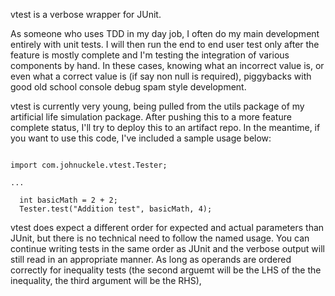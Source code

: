 vtest is a verbose wrapper for JUnit.

As someone who uses TDD in my day job, I often do my main development entirely with unit tests. I will then run the end to end user test only after the feature is mostly complete and I'm testing the integration of various components by hand. In these cases, knowing what an incorrect value is, or even what a correct value is (if say non null is required), piggybacks with good old school console debug spam style development.

vtest is currently very young, being pulled from the utils package of my artificial life simulation package. After pushing this to a more feature complete status, I'll try to deploy this to an artifact repo. In the meantime, if you want to use this code, I've included a sample usage below:

<pre><code>
import com.johnuckele.vtest.Tester;

...

  int basicMath = 2 + 2;
  Tester.test("Addition test", basicMath, 4);
</code></pre>

vtest does expect a different order for expected and actual parameters than JUnit, but there is no technical need to follow the named usage. You can continue writing tests in the same order as JUnit and the verbose output will still read in an appropriate manner. As long as operands are ordered correctly for inequality tests (the second arguemt will be the LHS of the the inequality, the third argument will be the RHS), 

